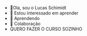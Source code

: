 - 👋Ola, sou o Lucas Schimidt
- 👀 Estou interessado em aprender
- 🌱 Aprendendo 
- 💞️ Colaboração 
- QUERO FAZER O CURSO SOZINHO

<!---
lucasschimidt666/lucasschimidt666 is a ✨ special ✨ repository because its `README.md` (this file) appears on your GitHub profile.
You can click the Preview link to take a look at your changes.
--->
